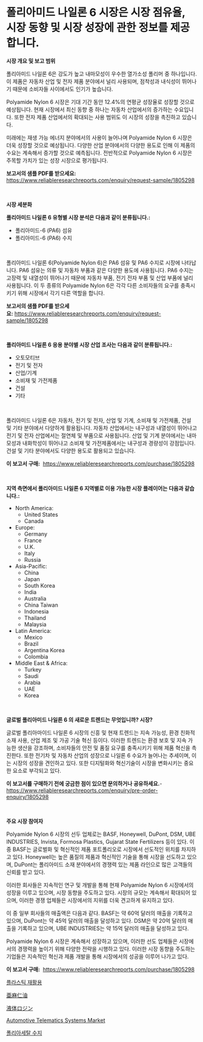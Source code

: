 <p><h1>폴리아미드 나일론 6 시장은 시장 점유율, 시장 동향 및 시장 성장에 관한 정보를 제공합니다.</h1></p><p><strong>시장 개요 및 보고 범위</strong></p>
<p><p>폴리아미드 나일론 6은 강도가 높고 내마모성이 우수한 열가소성 폴리머 중 하나입니다. 이 제품은 자동차 산업 및 전자 제품 분야에서 널리 사용되며, 점착성과 내식성이 뛰어나기 때문에 소비자들 사이에서도 인기가 높습니다.</p><p>Polyamide Nylon 6 시장은 기대 기간 동안 12.4%의 연평균 성장율로 성장할 것으로 예상됩니다. 현재 시장에서 최신 동향 중 하나는 자동차 산업에서의 증가하는 수요입니다. 또한 전자 제품 산업에서의 확대되는 사용 범위도 이 시장의 성장을 촉진하고 있습니다.</p><p>미래에는 재생 가능 에너지 분야에서의 사용이 늘어나며 Polyamide Nylon 6 시장은 더욱 성장할 것으로 예상됩니다. 다양한 산업 분야에서의 다양한 용도로 인해 이 제품의 수요는 계속해서 증가할 것으로 예측됩니다. 전반적으로 Polyamide Nylon 6 시장은 주목할 가치가 있는 성장 시장으로 평가됩니다.</p></p>
<p><strong>보고서의 샘플 PDF를 받으세요:</strong> <a href="https://www.reliableresearchreports.com/enquiry/request-sample/1805298">https://www.reliableresearchreports.com/enquiry/request-sample/1805298</a></p>
<p>&nbsp;</p>
<p><strong>시장 세분화</strong></p>
<p><strong>폴리아미드 나일론 6 유형별 시장 분석은 다음과 같이 분류됩니다.:</strong></p>
<p><ul><li>폴리아미드-6 (PA6) 섬유</li><li>폴리아미드-6 (PA6) 수지</li></ul></p>
<p>&nbsp;</p>
<p><p>폴리아미드 나일론 6(Polyamide Nylon 6)은 PA6 섬유 및 PA6 수지로 시장에 나타납니다. PA6 섬유는 의류 및 자동차 부품과 같은 다양한 용도에 사용됩니다. PA6 수지는 고장력 및 내열성이 뛰어나기 때문에 자동차 부품, 전기 전자 부품 및 산업 부품에 널리 사용됩니다. 이 두 종류의 Polyamide Nylon 6은 각각 다른 소비자들의 요구를 충족시키기 위해 시장에서 각기 다른 역할을 합니다.</p></p>
<p><strong>보고서의 샘플 PDF를 받으세요:</strong>&nbsp;<a href="https://www.reliableresearchreports.com/enquiry/request-sample/1805298">https://www.reliableresearchreports.com/enquiry/request-sample/1805298</a></p>
<p>&nbsp;</p>
<p><strong> 폴리아미드 나일론 6 응용 분야별 시장 산업 조사는 다음과 같이 분류됩니다.:</strong></p>
<p><ul><li>오토모티브</li><li>전기 및 전자</li><li>산업/기계</li><li>소비재 및 가전제품</li><li>건설</li><li>기타</li></ul></p>
<p>&nbsp;</p>
<p><p>폴리아미드 나일론 6은 자동차, 전기 및 전자, 산업 및 기계, 소비재 및 가전제품, 건설 및 기타 분야에서 다양하게 활용됩니다. 자동차 산업에서는 내구성과 내열성이 뛰어나고 전기 및 전자 산업에서는 절연체 및 부품으로 사용됩니다. 산업 및 기계 분야에서는 내마모성과 내화학성이 뛰어나고 소비재 및 가전제품에서는 내구성과 경량성이 강점입니다. 건설 및 기타 분야에서도 다양한 용도로 활용되고 있습니다.</p></p>
<p><strong>이 보고서 구매:</strong>&nbsp; <a href="https://www.reliableresearchreports.com/purchase/1805298">https://www.reliableresearchreports.com/purchase/1805298</a></p>
<p>&nbsp;</p>
<p><strong>지역 측면에서 폴리아미드 나일론 6 지역별로 이용 가능한 시장 플레이어는 다음과 같습니다.:</strong></p>
<p><ul>
    <li>
        North America:
        <ul>
            <li>United States</li>
            <li>Canada</li>
        </ul>
    </li>
    <li>
        Europe:
        <ul>
            <li>Germany</li>
            <li>France</li>
            <li>U.K.</li>
            <li>Italy</li>
            <li>Russia</li>
        </ul>
    </li>
    <li>
        Asia-Pacific:
        <ul>
            <li>China</li>
            <li>Japan</li>
            <li>South Korea</li>
            <li>India</li>
            <li>Australia</li>
            <li>China Taiwan</li>
            <li>Indonesia</li>
            <li>Thailand</li>
            <li>Malaysia</li>
        </ul>
    </li>
    <li>
        Latin America:
        <ul>
            <li>Mexico</li>
            <li>Brazil</li>
            <li>Argentina Korea</li>
            <li>Colombia</li>
        </ul>
    </li>
    <li>
        Middle East & Africa:
        <ul>
            <li>Turkey</li>
            <li>Saudi</li>
            <li>Arabia</li>
            <li>UAE</li>
            <li>Korea</li>
        </ul>
    </li>
    </ul></p>
<p>&nbsp;</p>
<p><strong>글로벌 폴리아미드 나일론 6 의 새로운 트렌드는 무엇입니까? 시장?</strong></p>
<p><p>글로벌 폴리아마이드 나일론 6 시장의 신흥 및 현재 트렌드는 지속 가능성, 환경 친화적 소재 사용, 산업 제조 및 가공 기술 혁신 등이다. 이러한 트렌드는 환경 보호 및 지속 가능한 생산을 강조하며, 소비자들의 안전 및 품질 요구를 충족시키기 위해 제품 혁신을 촉진한다. 또한 전기차 및 자동차 산업의 성장으로 나일론 6 수요가 늘어나는 추세이며, 이는 시장의 성장을 견인하고 있다. 또한 디지털화와 혁신기술이 시장을 변화시키는 중요한 요소로 부각되고 있다.</p></p>
<p><strong>이 보고서를 구매하기 전에 궁금한 점이 있으면 문의하거나 공유하세요.</strong>- <a href="https://www.reliableresearchreports.com/enquiry/pre-order-enquiry/1805298">https://www.reliableresearchreports.com/enquiry/pre-order-enquiry/1805298</a></p>
<p>&nbsp;</p>
<p><strong>주요 시장 참여자</strong></p>
<p><p>Polyamide Nylon 6 시장의 선두 업체로는 BASF, Honeywell, DuPont, DSM, UBE INDUSTRIES, Invista, Formosa Plastics, Gujarat State Fertilizers 등이 있다. 이 중 BASF는 글로벌화 및 혁신적인 제품 포트폴리오로 시장에서 선도적인 위치를 차지하고 있다. Honeywell는 높은 품질의 제품과 혁신적인 기술을 통해 시장을 선도하고 있으며, DuPont는 폴리아미드 소재 분야에서의 경쟁력 있는 제품 라인으로 많은 고객들의 신뢰를 받고 있다.</p><p>이러한 회사들은 지속적인 연구 및 개발을 통해 현재 Polyamide Nylon 6 시장에서의 성장을 이루고 있으며, 시장 동향을 주도하고 있다. 시장의 규모는 계속해서 확대되어 있으며, 이러한 경쟁 업체들은 시장에서의 지위를 더욱 견고하게 유지하고 있다.</p><p>이 중 일부 회사들의 매출액은 다음과 같다. BASF는 약 60억 달러의 매출을 기록하고 있으며, DuPont는 약 45억 달러의 매출을 달성하고 있다. DSM은 약 20억 달러의 매출을 기록하고 있으며, UBE INDUSTRIES는 약 15억 달러의 매출을 달성하고 있다.</p><p>Polyamide Nylon 6 시장은 계속해서 성장하고 있으며, 이러한 선도 업체들은 시장에서의 경쟁력을 높이기 위해 다양한 전략을 시행하고 있다. 이러한 시장 동향을 주도하는 기업들은 지속적인 혁신과 제품 개발을 통해 시장에서의 성공을 이루어 나가고 있다.</p></p>
<p><strong>이 보고서 구매:</strong>&nbsp;&nbsp;<a href="https://www.reliableresearchreports.com/purchase/1805298">https://www.reliableresearchreports.com/purchase/1805298</a></p>
<p><p><a href="https://github.com/vsoq0zknh59/Market-Research-Report-List-1/blob/main/20311668428.md">플라스틱 재활용</a></p><p><a href="https://github.com/MosesSpinka1914/Market-Research-Report-List-1/blob/main/21485909262.md">亜麻仁油</a></p><p><a href="https://github.com/bevdtkn4419963/Market-Research-Report-List-1/blob/main/51434659261.md">液体ロジン</a></p><p><a href="https://issuu.com/reportprime-2/docs/automotive-telematics-systems-market-size-2030.ppt">Automotive Telematics Systems Market</a></p><p><a href="https://github.com/Tristiarton768456/Market-Research-Report-List-1/blob/main/57157588429.md">폴리아세탈 수지</a></p></p>
